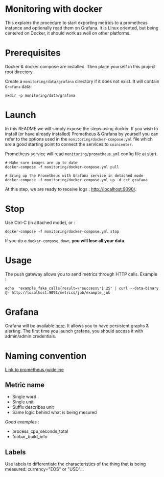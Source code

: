 

Monitoring with docker
======================

This explains the procedure to start exporting metrics to a prometheus instance and optionally read them on Grafana.
It is Linux oriented, but being centered on Docker, it should work as well on other platforms.

# Prerequisites
Docker & docker compose are installed. Then place yourself in this project root directory.

Create a `monitoring/data/grafana` directory if it does not exist. It will contain `Grafana` data:
```
mkdir -p monitoring/data/grafana
```

# Launch
In this README we will simply expose the steps using docker. If you wish to install (or have already installed) Prometheus & Grafana by yourself you can refer to the options used in the `monitoring/docker-compose.yml` file which are a good starting point to connect the services to `coincenter`.

Prometheus service will read `monitoring/prometheus.yml` config file at start.

```
# Make sure images are up to date
docker-compose -f monitoring/docker-compose.yml pull

# Bring up the Prometheus with Grafana service in detached mode
docker-compose -f monitoring/docker-compose.yml up -d cct_grafana
```

At this step, we are ready to receive logs : [http://localhost:9090/](http://localhost:9090/).

# Stop
Use Ctrl-C (in attached mode), or :

```
docker-compose -f monitoring/docker-compose.yml stop
```
If you do a `docker-compose down`, **you will lose all your data**.

# Usage
The push gateway allows you to send metrics through HTTP calls. Example :
```
echo  "example_fake_calls{result=\"success\"} 25" | curl --data-binary @- http://localhost:9091/metrics/job/example_job
```

# Grafana
Grafana will be available [here](http://localhost:3000). It allows you to have persistent graphs & alerting.
The first time you launch grafana, you should access it with admin/admin credentials.

# Naming convention

[Link to prometheus guideline](https://prometheus.io/docs/practices/naming/)

## Metric name
- Single word
- Single unit
- Suffix describes unit
- Same logic behind what is being mesured

*Good examples :*
- process_cpu_seconds_total
- foobar_build_info

## Labels
Use labels to differentiate the characteristics of the thing that is being measured:
currency="EOS" or "USD"...
